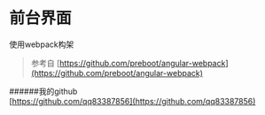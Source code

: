 # 前台界面    
使用webpack构架   
>参考自 [https://github.com/preboot/angular-webpack](https://github.com/preboot/angular-webpack)      

######我的github      
[https://github.com/qq83387856](https://github.com/qq83387856)
